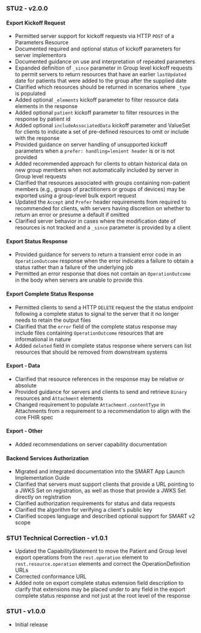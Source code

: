 <style type="text/css" rel="stylesheet">
	h3:before {content: none}
	h4:before {content: none}
</style>

### STU2 - v2.0.0

#### Export Kickoff Request
* Permitted server support for kickoff requests via HTTP `POST` of a Parameters Resource
* Documented required and optional status of kickoff parameters for server implementors
* Documented guidance on use and interpretation of repeated parameters
* Expanded definition of `_since` parameter in Group level kickoff requests to permit servers to return resources that have an earlier `lastUpdated` date for patients that were added to the group after the supplied date
* Clarified which resources should be returned in scenarios where `_type` is populated 
* Added optional `_elements` kickoff parameter to filter resource data elements in the response
* Added optional `patient` kickoff parameter to filter resources in the response by patient id
* Added optional `includeAssociatedData` kickoff parameter and ValueSet for clients to indicate a set of pre-defined resources to omit or include with the response
* Provided guidance on server handling of unsupported kickoff parameters when a `prefer: handling=lenient header` is or is not provided
* Added recommended approach for clients to obtain historical data on new group members when not automatically included by server in Group level requests
* Clarified that resources associated with groups containing non-patient members (e.g., groups of practitioners or groups of devices) may be exported using a group-level bulk export request
* Updated the `Accept` and `Prefer` header requirements from required to recommended for clients, with servers having discretion on whether to return an error or presume a default if omitted
* Clarified server behavior in cases where the modification date of resources is not tracked and a `_since` parameter is provided by a client

#### Export Status Response
* Provided guidance for servers to return a transient error code in an `OperationOutcome` response when the error indicates a failure to obtain a status rather than a failure of the underlying job
* Permitted an error response that does not contain an `OperationOutcome` in the body when servers are unable to provide this

#### Export Complete Status Response
* Permitted clients to send a HTTP `DELETE` request the the status endpoint following a complete status to signal to the server that it no longer needs to retain the output files
* Clarified that the `error` field of the complete status response may include files containing `OperationOutcome` resources that are informational in nature
* Added `deleted` field in complete status response where servers can list resources that should be removed from downstream systems

#### Export - Data
* Clarified that resource references in the response may be relative or absolute
* Provided guidance for servers and clients to send and retrieve `Binary` resources and `Attachment` elements
* Changed requirement to populate `Attachment.contentType` in Attachments from a requirement to a recommendation to align with the core FHIR spec

#### Export - Other
* Added recommendations on server capability documentation

#### Backend Services Authorization
* Migrated and integrated documentation into the SMART App Launch Implementation Guide
* Clarified that servers must support clients that provide a URL pointing to a JWKS Set on registration, as well as those that provide a JWKS Set directly on registration
* Clarified authorization requirements for status and data requests
* Clarified the algorithm for verifying a client's public key
* Clarified scopes language and described optional support for SMART v2 scope


### STU1 Technical Correction - v1.0.1

* Updated the CapabilityStatement to move the Patient and Group level export operations from the `rest.operation` element to `rest.resource.operation` elements and correct the OperationDefinition URLs
* Corrected conformance URL
* Added note on export complete status extension field description to clarify that extensions may be placed under to any field in the export complete status response and not just at the root level of the response


### STU1 - v1.0.0

* Initial release
